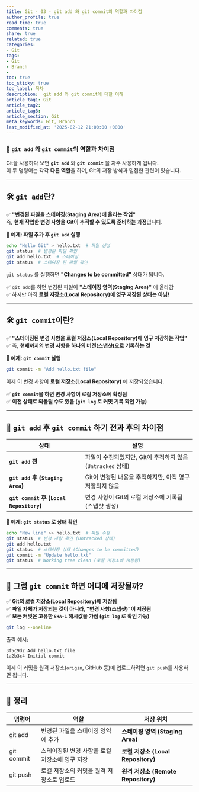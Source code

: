 ```yaml
---
title: Git - 03 - git add 와 git commit의 역할과 차이점
author_profile: true
read_time: true
comments: true
share: true
related: true
categories:
- Git
tags:
- Git
- Branch
- 
toc: true
toc_sticky: true
toc_label: 목차
description:  git add 와 git commit에 대한 이해
article_tag1: Git
article_tag2: 
article_tag3: 
article_section: Git
meta_keywords: Git, Branch
last_modified_at: '2025-02-12 21:00:00 +0800'
---
```



### **📌 `git add` 와 `git commit`의 역할과 차이점**

Git을 사용하다 보면 **`git add`** 와 **`git commit`** 을 자주 사용하게 됩니다.  
이 두 명령어는 각각 **다른 역할**을 하며, Git의 저장 방식과 밀접한 관련이 있습니다.  

---

## **🛠 `git add`란?**
✅ **"변경된 파일을 스테이징(Staging Area)에 올리는 작업"**  
즉, **현재 작업한 변경 사항을 Git이 추적할 수 있도록 준비하는 과정**입니다.

**📌 예제: 파일 추가 후 `git add` 실행**
```bash
echo "Hello Git" > hello.txt  # 파일 생성
git status  # 변경된 파일 확인
git add hello.txt  # 스테이징
git status  # 스테이징 된 파일 확인
```
`git status` 를 실행하면 **"Changes to be committed"** 상태가 됩니다.

✅ `git add`를 하면 변경된 파일이 **"스테이징 영역(Staging Area)"** 에 올라감  
✅ 하지만 아직 **로컬 저장소(Local Repository)에 영구 저장된 상태는 아님!**  

---

## **🛠 `git commit`이란?**
✅ **"스테이징된 변경 사항을 로컬 저장소(Local Repository)에 영구 저장하는 작업"**  
✅ 즉, **현재까지의 변경 사항을 하나의 버전(스냅샷)으로 기록하는 것**  

**📌 예제: `git commit` 실행**
```bash
git commit -m "Add hello.txt file"
```
이제 이 변경 사항이 **로컬 저장소(Local Repository)** 에 저장되었습니다.

✅ **`git commit`을 하면 변경 사항이 로컬 저장소에 확정됨**  
✅ **이전 상태로 되돌릴 수도 있음 (`git log` 로 커밋 기록 확인 가능)**  

---

## **📌 `git add` 후 `git commit` 하기 전과 후의 차이점**
| 상태 | 설명 |
|------|------|
| **`git add` 전** | 파일이 수정되었지만, Git이 추적하지 않음 (`Untracked` 상태) |
| **`git add` 후 (`Staging Area`)** | Git이 변경된 내용을 추적하지만, 아직 영구 저장되지 않음 |
| **`git commit` 후 (`Local Repository`)** | 변경 사항이 Git의 로컬 저장소에 기록됨 (스냅샷 생성) |

**📌 예제: `git status` 로 상태 확인**
```bash
echo "New line" >> hello.txt  # 파일 수정
git status  # 변경 사항 확인 (Untracked 상태)
git add hello.txt
git status  # 스테이징 상태 (Changes to be committed)
git commit -m "Update hello.txt"
git status  # Working tree clean (로컬 저장소에 저장됨)
```

---

## **📌 그럼 `git commit` 하면 어디에 저장될까?**
✅ **Git의 로컬 저장소(Local Repository)에 저장됨**  
✅ **파일 자체가 저장되는 것이 아니라, "변경 사항(스냅샷)"이 저장됨**  
✅ **모든 커밋은 고유한 `SHA-1` 해시값을 가짐 (`git log` 로 확인 가능)**  

```bash
git log --oneline
```
출력 예시:
```
3f5c9d2 Add hello.txt file
1a2b3c4 Initial commit
```

이제 이 커밋을 원격 저장소(`origin`, GitHub 등)에 업로드하려면 `git push`를 사용하면 됩니다.

---

## **📌 정리**
| 명령어 | 역할 | 저장 위치 |
|--------|------|----------|
| git add | 변경된 파일을 스테이징 영역에 추가 | **스테이징 영역 (Staging Area)** |
| git commit | 스테이징된 변경 사항을 로컬 저장소에 영구 저장 | **로컬 저장소 (Local Repository)** |
| git push | 로컬 저장소의 커밋을 원격 저장소로 업로드 | **원격 저장소 (Remote Repository)** |


